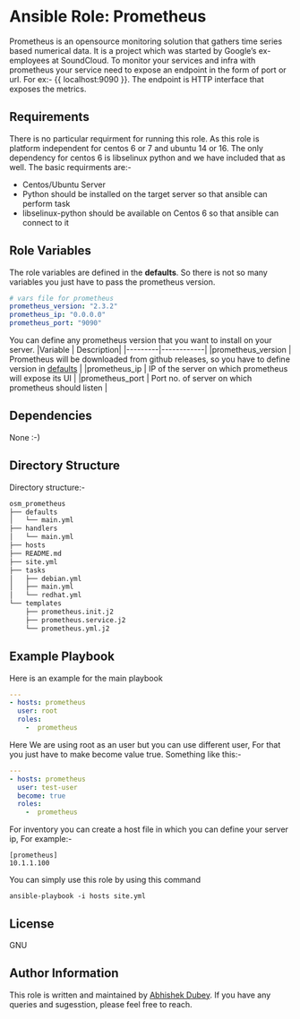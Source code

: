 # Ansible Role: Prometheus

Prometheus is an opensource monitoring solution that gathers time series based numerical data. It is a project which was started by Google’s ex-employees at SoundCloud.
To monitor your services and infra with prometheus your service need to expose an endpoint in the form of port or url. For ex:- {{ localhost:9090 }}. The endpoint is HTTP interface that exposes the metrics.

## Requirements

There is no particular requirment for running this role. As this role is platform independent for centos 6 or 7 and ubuntu 14 or 16. The only dependency for centos 6 is libselinux python and we have included that as well.
The basic requirments are:-
- Centos/Ubuntu Server
- Python should be installed on the target server so that ansible can perform task
- libselinux-python should be available on Centos 6 so that ansible can connect to it

## Role Variables
The role variables are defined in the **defaults**. So there is not so many variables you just have to pass the prometheus version.

```yaml
# vars file for prometheus
prometheus_version: "2.3.2"
prometheus_ip: "0.0.0.0"
prometheus_port: "9090"
```
You can define any prometheus version that you want to install on your server.
|Variable | Description|
|---------|------------|
|prometheus_version | Prometheus will be downloaded from github releases, so you have to define version in [defaults](https://gitlab.com/oosm/osm_prometheus/tree/master/defaults) |
|prometheus_ip | IP of the server on which prometheus will expose its UI |
|prometheus_port | Port no. of server on which prometheus should listen |

## Dependencies
None :-)

## Directory Structure
Directory structure:-
```bash
osm_prometheus
├── defaults
│   └── main.yml
├── handlers
│   └── main.yml
├── hosts
├── README.md
├── site.yml
├── tasks
│   ├── debian.yml
│   ├── main.yml
│   └── redhat.yml
└── templates
    ├── prometheus.init.j2
    ├── prometheus.service.j2
    └── prometheus.yml.j2
```
## Example Playbook

Here is an example for the main playbook

```yaml
---
- hosts: prometheus
  user: root
  roles:
    -  prometheus
```
Here We are using root as an user but you can use different user, For that you just have to make become value true. Something like this:-
```yaml
---
- hosts: prometheus
  user: test-user
  become: true
  roles:
    -  prometheus
```

For inventory you can create a host file in which you can define your server ip, For example:-
```
[prometheus]
10.1.1.100
```

You can simply use this role by using this command
```shell
ansible-playbook -i hosts site.yml
```
## License

GNU

## Author Information

This role is written and maintained by [Abhishek Dubey](https://github.com/iamabhishekdubey). If you have any queries and sugesstion, please feel free to reach.
